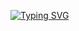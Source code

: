 [![Typing SVG](https://readme-typing-svg.herokuapp.com?font=Fira+Code&duration=3000&color=3BCD28&background=DC32D300&multiline=true&random=false&width=450&height=65&lines=Laba+3;Pages+66-68)](https://git.io/typing-svg)
